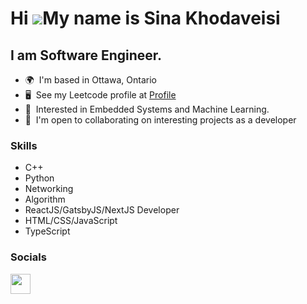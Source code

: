 Hi ![](https://user-images.githubusercontent.com/18350557/176309783-0785949b-9127-417c-8b55-ab5a4333674e.gif)My name is Sina Khodaveisi
========================================================================================================================================

I am Software Engineer.
--------------------------

*   🌍  I'm based in Ottawa, Ontario
*   🖥️  See my Leetcode profile at <a target="_blank" rel="noreferrer" href='https://leetcode.com/sinasun/'>Profile</a>
*   🌱  Interested in Embedded Systems and Machine Learning.
*   🤝  I'm open to collaborating on interesting projects as a developer

### Skills

 - C++
 - Python
 - Networking
 - Algorithm
 - ReactJS/GatsbyJS/NextJS Developer
 - HTML/CSS/JavaScript
 - TypeScript

### Socials

<p align="left"> <a href="https://www.linkedin.com/in/sina-khodaveisi/" target="_blank" rel="noreferrer"><img src="https://raw.githubusercontent.com/danielcranney/readme-generator/main/public/icons/socials/linkedin.svg" width="32" height="32" /></a> </p>
